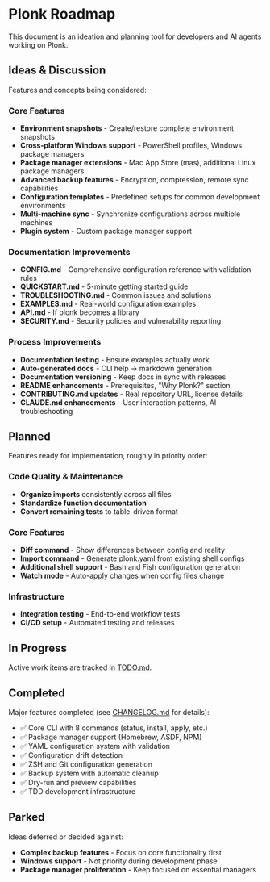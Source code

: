 # Plonk Roadmap

This document is an ideation and planning tool for developers and AI agents working on Plonk.

## Ideas & Discussion

Features and concepts being considered:

### Core Features
- **Environment snapshots** - Create/restore complete environment snapshots
- **Cross-platform Windows support** - PowerShell profiles, Windows package managers
- **Package manager extensions** - Mac App Store (mas), additional Linux package managers
- **Advanced backup features** - Encryption, compression, remote sync capabilities
- **Configuration templates** - Predefined setups for common development environments
- **Multi-machine sync** - Synchronize configurations across multiple machines
- **Plugin system** - Custom package manager support

### Documentation Improvements
- **CONFIG.md** - Comprehensive configuration reference with validation rules
- **QUICKSTART.md** - 5-minute getting started guide
- **TROUBLESHOOTING.md** - Common issues and solutions
- **EXAMPLES.md** - Real-world configuration examples
- **API.md** - If plonk becomes a library
- **SECURITY.md** - Security policies and vulnerability reporting

### Process Improvements
- **Documentation testing** - Ensure examples actually work
- **Auto-generated docs** - CLI help → markdown generation
- **Documentation versioning** - Keep docs in sync with releases
- **README enhancements** - Prerequisites, "Why Plonk?" section
- **CONTRIBUTING.md updates** - Real repository URL, license details
- **CLAUDE.md enhancements** - User interaction patterns, AI troubleshooting

## Planned

Features ready for implementation, roughly in priority order:

### Code Quality & Maintenance
- **Organize imports** consistently across all files
- **Standardize function documentation** 
- **Convert remaining tests** to table-driven format

### Core Features
- **Diff command** - Show differences between config and reality
- **Import command** - Generate plonk.yaml from existing shell configs
- **Additional shell support** - Bash and Fish configuration generation
- **Watch mode** - Auto-apply changes when config files change

### Infrastructure
- **Integration testing** - End-to-end workflow tests
- **CI/CD setup** - Automated testing and releases

## In Progress

Active work items are tracked in [TODO.md](TODO.md).

## Completed

Major features completed (see [CHANGELOG.md](CHANGELOG.md) for details):

- ✅ Core CLI with 8 commands (status, install, apply, etc.)
- ✅ Package manager support (Homebrew, ASDF, NPM)
- ✅ YAML configuration system with validation
- ✅ Configuration drift detection
- ✅ ZSH and Git configuration generation
- ✅ Backup system with automatic cleanup
- ✅ Dry-run and preview capabilities
- ✅ TDD development infrastructure

## Parked

Ideas deferred or decided against:

- **Complex backup features** - Focus on core functionality first
- **Windows support** - Not priority during development phase
- **Package manager proliferation** - Keep focused on essential managers